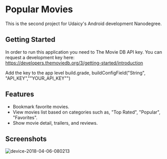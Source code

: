 # Popular Movies
This is the second project for Udaicy's Android development Nanodegree.

## Getting Started
In order to run this application you need to The Movie DB API key. You can request a development key here:
https://developers.themoviedb.org/3/getting-started/introduction

Add the key to the app level build.grade, buildConfigField("String", "API_KEY","\"YOUR_API_KEY\"")

## Features
- Bookmark favorite movies.
- View movies list based on categories such as, "Top Rated", "Popular", "Favorites".
- Show movie detail, trailers, and reviews.

## Screenshots
![device-2018-04-06-080213](https://user-images.githubusercontent.com/20021751/38431148-2b07019a-3978-11e8-94c4-eb944b5bce60.png)

